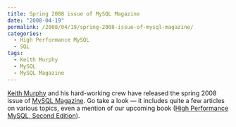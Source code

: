 ```yaml
---
title: Spring 2008 issue of MySQL Magazine
date: "2008-04-19"
permalink: /2008/04/19/spring-2008-issue-of-mysql-magazine/
categories:
  - High Performance MySQL
  - SQL
tags:
  - Keith Murphy
  - MySQL
  - MySQL Magazine
---
```

[Keith Murphy][1] and his hard-working crew have released the spring 2008 issue of [MySQL Magazine][2]. Go take a look &#8212; it includes quite a few articles on various topics, even a mention of our upcoming book ([High Performance MySQL, Second Edition][3]).

 [1]: http://www.paragon-cs.com/
 [2]: http://www.paragon-cs.com/mag/
 [3]: http://www.amazon.com/gp/product/0596101716?ie=UTF8&#038;tag=xaprb-20&#038;link_code=as3&#038;camp=211189&#038;creative=373489&#038;creativeASIN=0596101716
